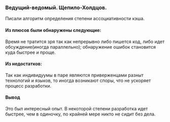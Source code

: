 ### Ведущий-ведомый. Щепило-Холдцов. 
Писали алгоритм определения степени ассоциативности кэша.
#### Из плюсов были обнаружены следующие: 
Время не тратится зря так как непрерывно либо пишется код, либо идет обсуждение(иногда параллельно); 
обнаружение ошибок становится куда быстрее и проще.
#### Из недостатков:
Так как индивидуумы в паре являются приверженцами разныт технологий и языков, то иногда возникают споры, 
что не ускоряет процесс разработки.
#### Вывод
Это был интересный опыт. В некоторой степени разработка идет быстрее, чем в одиночку, по крайней мере никто не сидит без дела.
